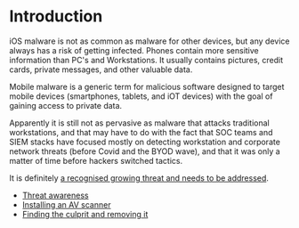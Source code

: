 # Introduction

iOS malware is not as common as malware for other devices, but any device always has a risk of getting infected. Phones contain more sensitive information than PC's and Workstations. It usually contains pictures, credit cards, private messages, and other valuable data. 

Mobile malware is a generic term for malicious software designed to target mobile devices (smartphones, tablets, and iOT devices) with the goal of gaining access to private data.

Apparently it is still not as pervasive as malware that attacks traditional workstations, and that may have to do with the fact that SOC teams and SIEM stacks have focused mostly on detecting workstation and corporate network threats (before Covid and the BYOD wave), and that it was only a matter of time before hackers switched tactics.

It is definitely [a recognised growing threat and needs to be addressed](https://pap.tymyrddin.dev/docs/notes/readme).

* [Threat awareness](../opsec/threats.md)
* [Installing an AV scanner](scanner.md)
* [Finding the culprit and removing it](clean-machine.md)

